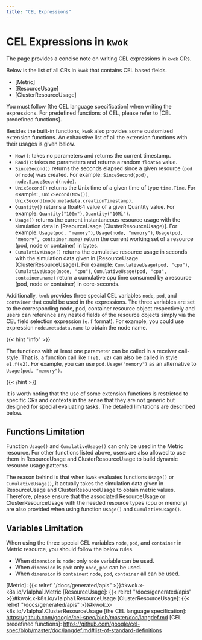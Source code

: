 ```yaml
---
title: "CEL Expressions"
---
```


# CEL Expressions in `kwok`

The page provides a concise note on writing CEL expressions in `kwok` CRs.  

Below is the list of all CRs in `kwok` that contains CEL based fields.
* [Metric]
* [ResourceUsage]
* [ClusterResourceUsage]


You must follow [the CEL language specification] when writing the expressions.
For predefined functions of CEL, please refer to [CEL predefined functions].

Besides the built-in functions, `kwok` also provides some customized extension functions.
An exhaustive list of all the extension functions with their usages is given below.

* `Now()`: takes no parameters and returns the current timestamp.
* `Rand()`: takes no parameters and returns a random `float64` value.
* `SinceSecond()` returns the seconds elapsed since a given resource (`pod` or `node`) was created.
  For example: `SinceSecond(pod)`, `node.SinceSecond(node)`.
* `UnixSecond()` returns the Unix time of a given time of type `time.Time`.
  For example: , `UnixSecond(Now())`, `UnixSecond(node.metadata.creationTimestamp)`.
* `Quantity()` returns a float64 value of a given Quantity value. For example: `Quantity("100m")`, `Quantity("10Mi")`.
* `Usage()` returns the current instantaneous resource usage with the simulation data in [ResourceUsage (ClusterResourceUsage)].
  For example: `Usage(pod, "memory")`, `Usage(node, "memory")`, `Usage(pod, "memory", container.name)` return the
  current working set of a resource (pod, node or container) in bytes.
* `CumulativeUsage()` returns the cumulative resource usage in seconds with the simulation data given in [ResourceUsage (ClusterResourceUsage)].
  For example: `CumulativeUsage(pod, "cpu")`, `CumulativeUsage(node, "cpu")`, `CumulativeUsage(pod, "cpu", container.name)`
  return a cumulative cpu time consumed by a resource (pod, node or container) in core-seconds.

Additionally, `kwok` provides three special CEL variables `node`, `pod`, and `container` that could be used 
in the expressions.
The three variables are set to the corresponding node, pod, container resource object respectively and users can
reference any nested fields of the resource objects simply via the CEL field selection expression (`e.f` format). 
For example, you could use expression `node.metadata.name` to obtain the node name. 

{{< hint "info" >}}

The functions with at least one parameter can be called in a receiver call-style.
That is, a function call like `f(e1, e2)` can also be called in style `e1.f(e2)`. For example, you can use `pod.Usage("memory")`
as an alternative to `Usage(pod, "memory")`.

{{< /hint >}}


It is worth noting that the use of some extension functions is restricted to specific CRs and contexts in the sense
that they are not generic but designed for special evaluating tasks.
The detailed limitations are described below.

## Functions Limitation

Function `Usage()` and `CumulativeUsage()` can only be used in the Metric resource.
For other functions listed above, users are also allowed to use them in ResourceUsage and ClusterResourceUsage
to build dynamic resource usage patterns.

The reason behind is that when `kwok` evaluates functions `Usage()` or `CumulativeUsage()`,
it actually takes the simulation data given in ResourceUsage and ClusterResourceUsage to obtain metric values.
Therefore, please ensure that the associated ResourceUsage or ClusterResourceUsage with the needed resource types
(cpu or memory) are also provided when using function `Usage()` and `CumulativeUsage()`.

## Variables Limitation

When using the three special CEL variables `node`, `pod`, and `container` in Metric resource, you should follow the below rules.
* When `dimension` is `node`: only `node` variable can be used.
* When `dimension` is `pod`: only `node`, `pod` can be used.
* When `dimension` is `container`: `node`, `pod`, `container` all can be used.


[Metric]: {{< relref "/docs/generated/apis" >}}#kwok.x-k8s.io/v1alpha1.Metric
[ResourceUsage]: {{< relref "/docs/generated/apis" >}}#kwok.x-k8s.io/v1alpha1.ResourceUsage
[ClusterResourceUsage]: {{< relref "/docs/generated/apis" >}}#kwok.x-k8s.io/v1alpha1.ClusterResourceUsage
[the CEL language specification]: https://github.com/google/cel-spec/blob/master/doc/langdef.md
[CEL predefined functions]: https://github.com/google/cel-spec/blob/master/doc/langdef.md#list-of-standard-definitions

